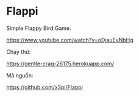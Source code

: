 # Flappi
Simple Flappy Bird Game.

https://www.youtube.com/watch?v=oDjauEyNbHg

Chạy thử:

https://gentle-crag-26175.herokuapp.com/ 

Mã nguồn:

https://github.com/x3pi/Flappi
